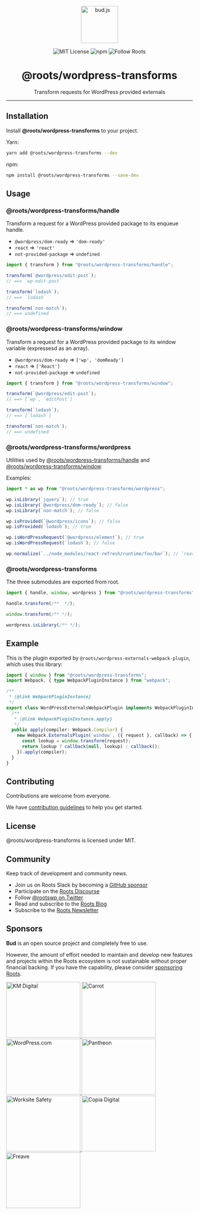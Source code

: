<p align="center"><img src="https://cdn.roots.io/app/uploads/logo-bud.svg" height="100" alt="bud.js" /></p>

<p align="center">
  <img alt="MIT License" src="https://img.shields.io/github/license/roots/bud?color=%23525ddc&style=flat-square" />
  <img alt="npm" src="https://img.shields.io/npm/v/@roots/bud.svg?color=%23525ddc&style=flat-square" />
  <img alt="Follow Roots" src="https://img.shields.io/twitter/follow/rootswp.svg?color=%23525ddc&style=flat-square" />
</p>

<h1 align="center"><strong>@roots/wordpress-transforms</strong></h1>

<p align="center">
  Transform requests for WordPress provided externals
</p>

---

## Installation

Install **@roots/wordpress-transforms** to your project.

Yarn:

```sh
yarn add @roots/wordpress-transforms --dev
```

npm:

```sh
npm install @roots/wordpress-transforms --save-dev
```

## Usage

### @roots/wordpress-transforms/handle

Transform a request for a WordPress provided package to its enqueue handle.

- `@wordpress/dom-ready` => `'dom-ready'`
- `react` => `'react'`
- `not-provided-package` => `undefined`

```ts
import { transform } from "@roots/wordpress-transforms/handle";

transform(`@wordpress/edit-post`);
// ==> `wp-edit-post`

transform(`lodash`);
// ==> `lodash`

transform(`non-match`);
// ==> undefined
```

### @roots/wordpress-transforms/window

Transform a request for a WordPress provided package to its window variable (expressesd as an array).

- `@wordpress/dom-ready` => `['wp', 'domReady']`
- `react` => `['React']`
- `not-provided-package` => `undefined`

```ts
import { transform } from "@roots/wordpress-transforms/window";

transform(`@wordpress/edit-post`);
// ==> [`wp`, `editPost`]

transform(`lodash`);
// ==> [`lodash`]

transform(`non-match`);
// ==> undefined
```

### @roots/wordpress-transforms/wordpress

Utilities used by [@roots/wordpress-transforms/handle](#rootswordpress-transformshandle) and [@roots/wordpress-transforms/window](#rootswordpress-transformswindow).

Examples:

```ts
import * as wp from "@roots/wordpress-transforms/wordpress";

wp.isLibrary(`jquery`); // true
wp.isLibrary(`@wordpress/dom-ready`); // false
wp.isLibrary(`non-match`); // false

wp.isProvided(`@wordpress/icons`); // false
wp.isProvided(`lodash`); // true

wp.isWordPressRequest(`@wordpress/element`); // true
wp.isWordPressRequest(`lodash`); // false

wp.normalize(`../node_modules/react-refresh/runtime/foo/bar`); // `react-refresh/runtime`
```

### @roots/wordpress-transforms

The three submodules are exported from root.

```ts
import { handle, window, wordpress } from "@roots/wordpress-transforms";

handle.transform(/**  */);

window.transform(/** */);

wordpress.isLibrary(/** */);
```

## Example

This is the plugin exported by `@roots/wordpress-externals-webpack-plugin`, which uses this library:

```ts
import { window } from "@roots/wordpress-transforms";
import Webpack, { type WebpackPluginInstance } from "webpack";

/**
 * {@link WebpackPluginInstance}
 */
export class WordPressExternalsWebpackPlugin implements WebpackPluginInstance {
  /**
   * {@link WebpackPluginInstance.apply}
   */
  public apply(compiler: Webpack.Compiler) {
    new Webpack.ExternalsPlugin(`window`, ({ request }, callback) => {
      const lookup = window.transform(request);
      return lookup ? callback(null, lookup) : callback();
    }).apply(compiler);
  }
}
```

## Contributing

Contributions are welcome from everyone.

We have [contribution guidelines](https://github.com/roots/guidelines/blob/master/CONTRIBUTING.md) to help you get started.

## License

@roots/wordpress-transforms is licensed under MIT.

## Community

Keep track of development and community news.

- Join us on Roots Slack by becoming a [GitHub
  sponsor](https://github.com/sponsors/roots)
- Participate on the [Roots Discourse](https://discourse.roots.io/)
- Follow [@rootswp on Twitter](https://twitter.com/rootswp)
- Read and subscribe to the [Roots Blog](https://roots.io/blog/)
- Subscribe to the [Roots Newsletter](https://roots.io/subscribe/)

## Sponsors

**Bud** is an open source project and completely free to use.

However, the amount of effort needed to maintain and develop new features and projects within the Roots ecosystem is not sustainable without proper financial backing. If you have the capability, please consider [sponsoring Roots](https://github.com/sponsors/roots).

<a href="https://k-m.com/">
<img src="https://cdn.roots.io/app/uploads/km-digital.svg" alt="KM Digital" width="200" height="150"/>
</a>
<a href="https://carrot.com/">
<img src="https://cdn.roots.io/app/uploads/carrot.svg" alt="Carrot" width="200" height="150"/>
</a>
<a href="https://wordpress.com/">
<img src="https://cdn.roots.io/app/uploads/wordpress.svg" alt="WordPress.com" width="200" height="150"/>
</a>
<a href="https://pantheon.io/">
<img src="https://cdn.roots.io/app/uploads/pantheon.svg" alt="Pantheon" width="200" height="150"/>
</a>
<a href="https://worksitesafety.ca/careers/">
<img src="https://cdn.roots.io/app/uploads/worksite-safety.svg" alt="Worksite Safety" width="200" height="150"/>
</a>
<a href="https://www.copiadigital.com/">
<img src="https://cdn.roots.io/app/uploads/copia-digital.svg" alt="Copia Digital" width="200" height="150"/>
</a>
<a href="https://www.freave.com/">
<img src="https://cdn.roots.io/app/uploads/freave.svg" alt="Freave" width="200" height="150"/>
</a>
